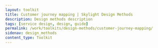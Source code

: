 ```yaml
---
layout: toolkit
title: Customer journey mapping | Skylight Design Methods
description: Design methods description
tags: [service design, design, guide]
permalink: /work/toolkits/design-methods/customer-journey-mapping/
sidenav: design_methods
content_type: Toolkit
---
```



